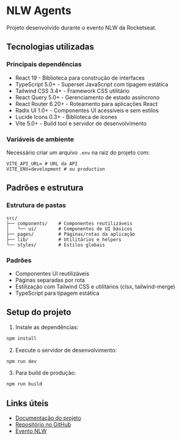 # NLW Agents

Projeto desenvolvido durante o evento NLW da Rocketseat.

## Tecnologias utilizadas

### Principais dependências
- React 19 - Biblioteca para construção de interfaces
- TypeScript 5.0+ - Superset JavaScript com tipagem estática
- Tailwind CSS 3.4+ - Framework CSS utilitário
- React Query 5.0+ - Gerenciamento de estado assíncrono
- React Router 6.20+ - Roteamento para aplicações React
- Radix UI 1.0+ - Componentes UI acessíveis e sem estilos
- Lucide Icons 0.3+ - Biblioteca de ícones
- Vite 5.0+ - Build tool e servidor de desenvolvimento

### Variáveis de ambiente
Necessário criar um arquivo `.env` na raiz do projeto com:
```
VITE_API_URL= # URL da API
VITE_ENV=development # ou production
```

## Padrões e estrutura

### Estrutura de pastas
```
src/
├── components/    # Componentes reutilizáveis
│   └── ui/        # Componentes de UI básicos
├── pages/         # Páginas/rotas da aplicação
├── lib/           # Utilitários e helpers
└── styles/        # Estilos globais
```

### Padrões
- Componentes UI reutilizáveis
- Páginas separadas por rota
- Estilização com Tailwind CSS e utilitários (clsx, tailwind-merge)
- TypeScript para tipagem estática

## Setup do projeto

1. Instale as dependências:
```bash
npm install
```

2. Execute o servidor de desenvolvimento:
```bash
npm run dev
```

3. Para build de produção:
```bash
npm run build
```


## Links úteis
- [Documentação do projeto]()
- [Repositório no GitHub]()
- [Evento NLW]()
